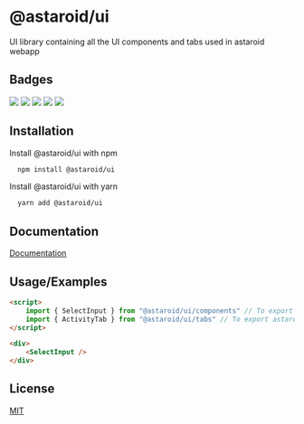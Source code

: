 
# @astaroid/ui

UI library containing all the UI components and tabs used in astaroid webapp

## Badges

![](https://img.shields.io/github/package-json/v/astaroid/ui) ![](https://img.shields.io/github/stars/astaroid/ui) ![](https://img.shields.io/github/forks/astaroid/ui) ![](https://img.shields.io/github/issues-pr/astaroid/ui) ![](https://img.shields.io/github/issues/astaroid/ui)

## Installation

Install @astaroid/ui with npm

```bash
  npm install @astaroid/ui
```

Install @astaroid/ui with yarn

```bash
  yarn add @astaroid/ui
```

## Documentation

[Documentation](https://63ff1d96c9585c40e3f2aef8-apfjrfssgk.chromatic.com/)

## Usage/Examples

```html
<script>
    import { SelectInput } from "@astaroid/ui/components" // To export astaroid ui components
    import { ActivityTab } from "@astaroid/ui/tabs" // To export astaroid ui tabs
</script>

<div>
    <SelectInput />
</div>
```

## License

[MIT](https://github.com/astaroid/ui/blob/main/LICENSE/)
